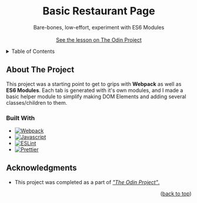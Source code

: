 <a name="readme-top"></a>
<br />
<div align="center">
<h1 align="center">Basic Restaurant Page</h1>

  <p align="center">
    Bare-bones, low-effort, experiment with ES6 Modules
    <br />
    <br />
    <a href="https://www.theodinproject.com/lessons/node-path-javascript-restaurant-page">See the lesson on The Odin Project</a>
  </p>
</div>



<!-- TABLE OF CONTENTS -->
<details>
  <summary>Table of Contents</summary>
  <ol>
    <li>
      <a href="#about-the-project">About The Project</a>
      <ul>
        <li><a href="#built-with">Built With</a></li>
      </ul>
    </li>
    <li><a href="#acknowledgments">Acknowledgments</a></li>
  </ol>
</details>



<!-- ABOUT THE PROJECT -->
## About The Project

This project was a starting point to get to grips with **Webpack** as well as **ES6 Modules**. Each tab is generated with it's own modules, and I made a basic helper module to simplify making DOM Elements and adding several classes/children to them.

### Built With

* [![Webpack][Webpack-logo]][Webpack-url]
* [![Javascript][Javascript-logo]][Javascript-url]
* [![ESLint][ESLint-logo]][ESLint-url]
* [![Prettier][Prettier-logo]][Prettier-url]


<!-- ACKNOWLEDGMENTS -->
## Acknowledgments

* This project was completed as a part of [*"The Odin Project"*.](odin-url)

<p align="right">(<a href="#readme-top">back to top</a>)</p>



[odin-url]: https://www.theodinproject.com/lessons/node-path-javascript-restaurant-page

[ESLint-logo]: https://img.shields.io/badge/ESLint-4B32C3?style=for-the-badge&logo=eslint&logoColor=white
[ESLint-url]: https://eslint.org/

[Javascript-logo]: https://img.shields.io/static/v1?style=for-the-badge&message=JavaScript&color=222222&logo=JavaScript&logoColor=F7DF1E&label=
[Javascript-url]: https://www.ecma-international.org/publications-and-standards/standards/ecma-262/

[Prettier-logo]: https://img.shields.io/static/v1?style=for-the-badge&message=Prettier&color=222222&logo=Prettier&logoColor=F7B93E&label=
[Prettier-url]: https://prettier.io/

[Webpack-logo]: https://img.shields.io/static/v1?style=for-the-badge&message=Webpack&color=222222&logo=Webpack&logoColor=8DD6F9&label=
[Webpack-url]: https://webpack.js.org/
